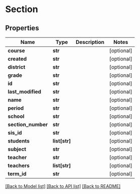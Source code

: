 # Section

## Properties
Name | Type | Description | Notes
------------ | ------------- | ------------- | -------------
**course** | **str** |  | [optional] 
**created** | **str** |  | [optional] 
**district** | **str** |  | [optional] 
**grade** | **str** |  | [optional] 
**id** | **str** |  | [optional] 
**last_modified** | **str** |  | [optional] 
**name** | **str** |  | [optional] 
**period** | **str** |  | [optional] 
**school** | **str** |  | [optional] 
**section_number** | **str** |  | [optional] 
**sis_id** | **str** |  | [optional] 
**students** | **list[str]** |  | [optional] 
**subject** | **str** |  | [optional] 
**teacher** | **str** |  | [optional] 
**teachers** | **list[str]** |  | [optional] 
**term_id** | **str** |  | [optional] 

[[Back to Model list]](../README.md#documentation-for-models) [[Back to API list]](../README.md#documentation-for-api-endpoints) [[Back to README]](../README.md)

